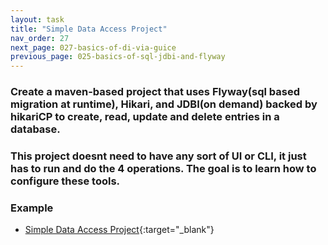 ```yaml
---
layout: task
title: "Simple Data Access Project"
nav_order: 27
next_page: 027-basics-of-di-via-guice
previous_page: 025-basics-of-sql-jdbi-and-flyway
---
```

### Create a maven-based project that uses Flyway(sql based migration at runtime), Hikari, and JDBI(on demand) backed by hikariCP  to  create, read, update and delete entries in a database.
### This project doesnt need to have any sort of UI or CLI, it just has to run and do the 4 operations. The goal is to learn how to configure these tools. 
### Example
- [Simple Data Access Project](https://github.com/AbbasNassar/training-examples/tree/main/data-access-project){:target="_blank"}